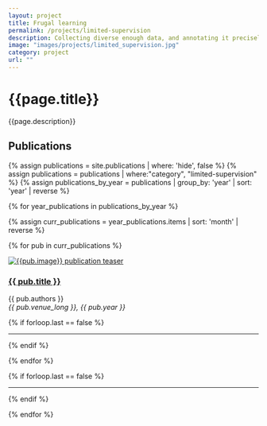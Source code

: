 ```yaml
---
layout: project
title: Frugal learning
permalink: /projects/limited-supervision
description: Collecting diverse enough data, and annotating it precisely, is complex, costly and time-consuming. To reduce dramatically these needs, we explore various alternatives to fully-supervised learning, e.g, training that is unsupervised (as <a href="https://valeoai.github.io/blog/publications/rosd/">rOSD</a> at ECCCV’20), self-supervised (as <a href="https://valeoai.github.io/blog/publications/bownet/">BoWNet</a> at CVPR’20), semi-supervised, active, zero-shot (as <a href="https://valeoai.github.io/blog/publications/zs3/">ZS3</a> at NeurIPS’19) or few-shot. We also investigate training with fully-synthetic data (in combination with unsupervised domain adaptation) and with GAN-augmented data (as <a href="https://valeoai.github.io/blog/publications/semanticpalette/">Semantic Palette</a> at CVPR’21).
image: "images/projects/limited_supervision.jpg"
category: project
url: ""
---
```




<h1>{{page.title}}</h1> 
<p>{{page.description}}</p>


<h2>Publications</h2>

{% assign publications = site.publications | where: 'hide', false %}
{% assign publications = publications | where:"category", "limited-supervision" %}
{% assign publications_by_year = publications | group_by: 'year' | sort: 'year' |  reverse %}

{% for year_publications in publications_by_year %}

<!-- <h2>{{year_publications.items[0].year}}</h2> -->

{% assign curr_publications = year_publications.items | sort: 'month' | reverse %}

{% for pub in curr_publications %}

<div class="row">
    <div class="col-md-4">
         <div class="pubteaserbs">
            <a href="{{site.url  | append: site.baseurl | append: pub.permalink}}">
            <img class="media-object" src="../{{ pub.image }}" alt="{{pub.image}} publication teaser"/>
             </a>
        </div>
    </div>
    <!-- <div class="col-md-1"></div> -->
    <div class="col-md-8">
        <div class="pubitembs">
  <h3><a href="{{site.url  | append: site.baseurl | append: pub.permalink}}">{{ pub.title }}</a></h3>
  <p class="b">{{ pub.authors }}
    <br>
    <em>{{ pub.venue_long }}, {{ pub.year }}</em>
   </p>
</div>
</div>
</div>

{% if forloop.last == false %}
<hr>
{% endif %}

{% endfor %} 

{% if forloop.last == false %}
<hr>

{% endif %}

{% endfor %} 
